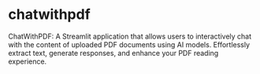 # chatwithpdf
ChatWithPDF: A Streamlit application that allows users to interactively chat with the content of uploaded PDF documents using AI models. Effortlessly extract text, generate responses, and enhance your PDF reading experience.
